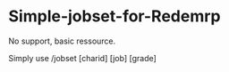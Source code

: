 # Simple-jobset-for-Redemrp
No support, basic ressource.

Simply use /jobset [charid] [job] [grade]
